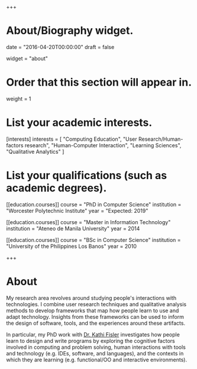 +++
# About/Biography widget.

date = "2016-04-20T00:00:00"
draft = false

widget = "about"

# Order that this section will appear in.
weight = 1

# List your academic interests.
[interests]
  interests = [
    "Computing Education",
    "User Research/Human-factors research",
    "Human-Computer Interaction",
    "Learning Sciences",
    "Qualitative Analytics"
  ]

# List your qualifications (such as academic degrees).
[[education.courses]]
  course = "PhD in Computer Science"
  institution = "Worcester Polytechnic Institute"
  year = "Expected: 2019"

[[education.courses]]
  course = "Master in Information Technology"
  institution = "Ateneo de Manila University"
  year = 2014

[[education.courses]]
  course = "BSc in Computer Science"
  institution = "University of the Philippines Los Banos"
  year = 2010

+++

# About

My research area revolves around studying people's interactions with technologies. I combine user research techniques and qualitative analysis methods to develop frameworks that map how people learn to use and adapt technology. Insights from these frameworks can be used to inform the design of software, tools, and the experiences around these artifacts.

In particular, my PhD work with [Dr. Kathi Fisler](http://cs.brown.edu/~kfisler/) investigates how people learn to design and write programs by exploring the cognitive factors involved in computing and problem solving, human interactions with tools and technology (e.g. IDEs, software, and languages), and the contexts in which they are learning (e.g. functional/OO and interactive environments).
